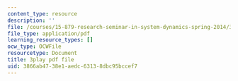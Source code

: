 ```yaml
---
content_type: resource
description: ''
file: /courses/15-879-research-seminar-in-system-dynamics-spring-2014/3866ab4738e1aedc63138dbc95bccef7_pPqI5LbC96Y.pdf
file_type: application/pdf
learning_resource_types: []
ocw_type: OCWFile
resourcetype: Document
title: 3play pdf file
uid: 3866ab47-38e1-aedc-6313-8dbc95bccef7
---
```

